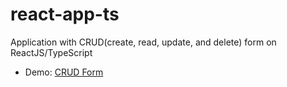 # react-app-ts
Application with CRUD(create, read, update, and delete) form on ReactJS/TypeScript 

- Demo: <a href="https://famous-liger-94ceae.netlify.app/">CRUD Form</a>